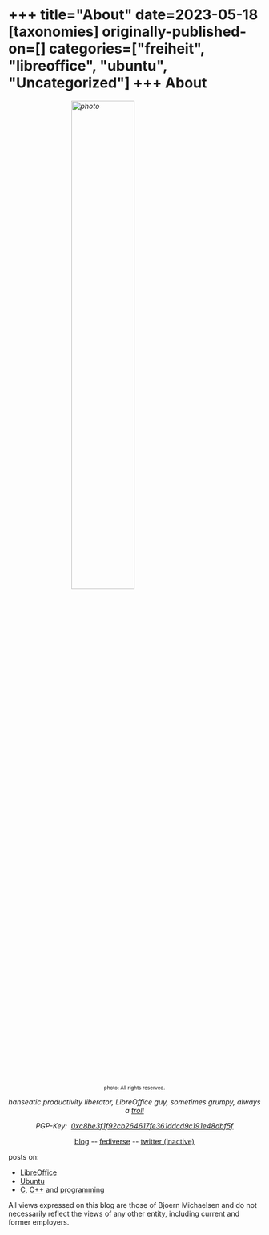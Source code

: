 +++
title="About"
date=2023-05-18
[taxonomies]
originally-published-on=[]
categories=["freiheit", "libreoffice", "ubuntu", "Uncategorized"]
+++
About
=====

<em><img style="display:block; margin-left:auto; margin-right:auto; width:50%" src="/img/Sweetshark-2022.jpg" alt="photo" /></em>
<p style="text-align:center;font-size:x-small;">photo: All rights reserved.</p>
<p style="text-align:center;"><em>hanseatic productivity liberator, LibreOffice guy, sometimes grumpy, always a <a href="https://www.youtube.com/watch?v=jOhWZOn_IWY">troll</a></em></p>
<p style="text-align:center;"><em>PGP-Key:  <a href="http://keyserver.ubuntu.com:11371/pks/lookup?search=0xC8BE3F1F92CB264617FE361DDCD9C191E48DBF5F&amp;op=index">0xc8be3f1f92cb264617fe361ddcd9c191e48dbf5f</a></em></p>
<p style="text-align:center;">
<a href="/blog">blog</a>
-- <a rel="me" href="https://chaos.social/@Sweetshark">fediverse</a>
-- <a href="https://twitter.com/Sweet5hark">twitter (inactive)</a>
</p>

posts on:
* [LibreOffice](/categories/libreoffice/index.html)
* [Ubuntu](/categories/ubuntu/index.html)
* [C](/categories/c/index.html), [C++](/categories/c-11/index.html) and [programming](/categories/programming/index.html)

<p style="text-align:left;">All views expressed on this blog are those of Bjoern Michaelsen and do not necessarily reflect the views of any other entity, including current and former employers.</p>
